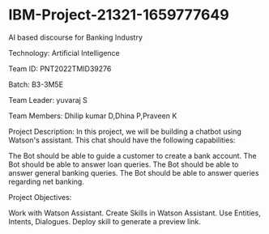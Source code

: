 # IBM-Project-21321-1659777649
AI based discourse for Banking Industry

Technology: Artificial Intelligence

Team ID:  PNT2022TMID39276

Batch: B3-3M5E

Team Leader: yuvaraj S

Team Members: Dhilip kumar D,Dhina P,Praveen K

Project Description:
In this project, we will be building a chatbot using Watson's assistant. This chat should have the following capabilities:

The Bot should be able to guide a customer to create a bank account.
The Bot should be able to answer loan queries.
The Bot should be able to answer general banking queries.
The Bot should be able to answer queries regarding net banking.

Project Objectives:

Work with Watson Assistant.
Create Skills in Watson Assistant.
Use Entities, Intents, Dialogues.
Deploy skill to generate a preview link.
